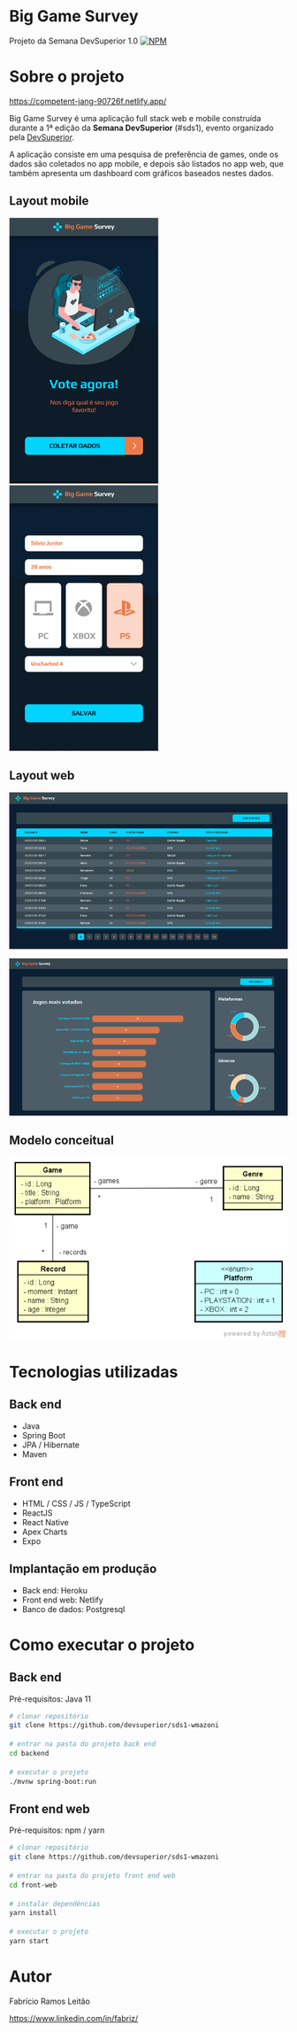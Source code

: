 # Big Game Survey
Projeto da Semana DevSuperior 1.0
[![NPM](https://img.shields.io/npm/l/react)](https://github.com/fabricio-leitao/sds1/blob/master/LICENSE) 

# Sobre o projeto

https://competent-jang-90726f.netlify.app/

Big Game Survey é uma aplicação full stack web e mobile construída durante a 1ª edição da **Semana DevSuperior** (#sds1), evento organizado pela [DevSuperior](https://devsuperior.com "Site da DevSuperior").

A aplicação consiste em uma pesquisa de preferência de games, onde os dados são coletados no app mobile, e depois são listados no app web, que também apresenta um dashboard com gráficos baseados nestes dados.

## Layout mobile
![Mobile 1](https://github.com/fabricio-leitao/assets/blob/main/mobile1.png) ![Mobile 2](https://github.com/fabricio-leitao/assets/blob/main/mobile2.png)

## Layout web
![Web 1](https://github.com/fabricio-leitao/assets/blob/main/web1.png)

![Web 2](https://github.com/fabricio-leitao/assets/blob/main/web2.png)

## Modelo conceitual
![Modelo Conceitual](https://github.com/fabricio-leitao/assets/blob/main/modelo-conceitual.png)

# Tecnologias utilizadas
## Back end
- Java
- Spring Boot
- JPA / Hibernate
- Maven
## Front end
- HTML / CSS / JS / TypeScript
- ReactJS
- React Native
- Apex Charts
- Expo
## Implantação em produção
- Back end: Heroku
- Front end web: Netlify
- Banco de dados: Postgresql

# Como executar o projeto

## Back end
Pré-requisitos: Java 11

```bash
# clonar repositório
git clone https://github.com/devsuperior/sds1-wmazoni

# entrar na pasta do projeto back end
cd backend

# executar o projeto
./mvnw spring-boot:run
```

## Front end web
Pré-requisitos: npm / yarn

```bash
# clonar repositório
git clone https://github.com/devsuperior/sds1-wmazoni

# entrar na pasta do projeto front end web
cd front-web

# instalar dependências
yarn install

# executar o projeto
yarn start
```

# Autor

Fabrício Ramos Leitão

https://www.linkedin.com/in/fabriz/
